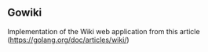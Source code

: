 ## Gowiki

Implementation of the Wiki web application from this article (https://golang.org/doc/articles/wiki/)